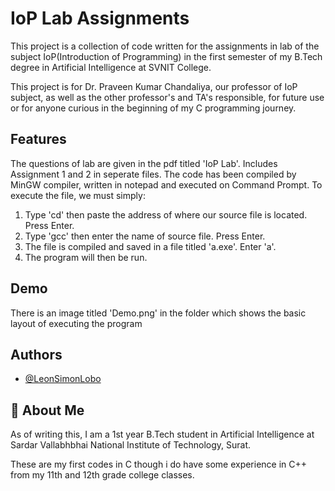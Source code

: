 
# IoP Lab Assignments

This project is a collection of code written for the assignments in lab of the subject IoP(Introduction of Programming) in the first semester of my B.Tech degree in Artificial Intelligence at SVNIT College.

This project is for Dr. Praveen Kumar Chandaliya, our professor of IoP subject, as well as the other professor's and TA's responsible, for future use or for anyone curious in the beginning of my C programming journey.


## Features

The questions of lab are given in the pdf titled 'IoP Lab'.
Includes Assignment 1 and 2 in seperate files.
The code has been compiled by MinGW compiler, written in notepad and executed on Command Prompt.
To execute the file, we must simply:  
1) Type 'cd' then paste the address of where our source file is located. Press Enter.
2) Type 'gcc' then enter the name of source file. Press Enter.  
3) The file is compiled and saved in a file titled 'a.exe'. Enter 'a'.  
4) The program will then be run.

## Demo

There is an image titled 'Demo.png' in the folder which shows the basic layout of executing the program

## Authors

- [@LeonSimonLobo](https://github.com/LeonSimonLobo)


## 🚀 About Me
As of writing this, I am a 1st year B.Tech student in Artificial Intelligence at Sardar Vallabhbhai National Institute of Technology, Surat.

These are my first codes in C though i do have some experience in C++ from my 11th and 12th grade college classes.

